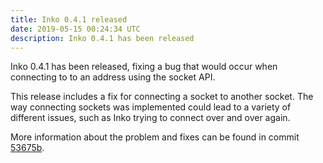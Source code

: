 ```yaml
---
title: Inko 0.4.1 released
date: 2019-05-15 00:24:34 UTC
description: Inko 0.4.1 has been released
---
```


Inko 0.4.1 has been released, fixing a bug that would occur when connecting to
to an address using the socket API.

<!-- READ MORE -->

This release includes a fix for connecting a socket to another socket. The way
connecting sockets was implemented could lead to a variety of different issues,
such as Inko trying to connect over and over again.

More information about the problem and fixes can be found in commit
[53675b][fix].

[fix]: https://gitlab.com/inko-lang/inko/commit/53675b7ae824d7bae5e701628044cc5580ee82ab
